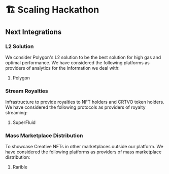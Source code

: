 # 🏗 Scaling Hackathon

## Next Integrations

### L2 Solution

We consider Polygon's L2 solution to be the best solution for high gas and optimal performance. We have considered the following platforms as providers of analytics for the information we deal with:

1. Polygon



### Stream Royalties

Infrastructure to provide royalties to NFT holders and CRTVO token holders. We have considered the following protocols as providers of royalty streaming:

1. SuperFluid



### Mass Marketplace Distribution

To showcase Creative NFTs in other marketplaces outside our platform. We have considered the following platforms as providers of mass marketplace distribution:

1. Rarible

